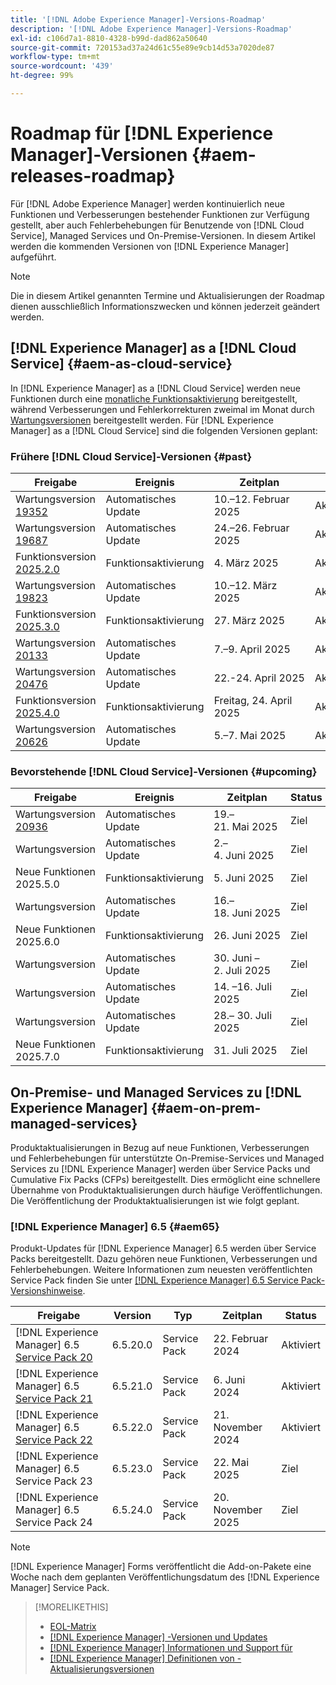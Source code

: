 ```yaml
---
title: '[!DNL Adobe Experience Manager]-Versions-Roadmap'
description: '[!DNL Adobe Experience Manager]-Versions-Roadmap'
exl-id: c106d7a1-8810-4328-b99d-dad862a50640
source-git-commit: 720153ad37a24d61c55e89e9cb14d53a7020de87
workflow-type: tm+mt
source-wordcount: '439'
ht-degree: 99%

---
```



# Roadmap für [!DNL Experience Manager]-Versionen {#aem-releases-roadmap}

Für [!DNL Adobe Experience Manager] werden kontinuierlich neue Funktionen und Verbesserungen bestehender Funktionen zur Verfügung gestellt, aber auch Fehlerbehebungen für Benutzende von [!DNL Cloud Service], Managed Services und On-Premise-Versionen. In diesem Artikel werden die kommenden Versionen von [!DNL Experience Manager] aufgeführt.

>[!NOTE]
>
>Die in diesem Artikel genannten Termine und Aktualisierungen der Roadmap dienen ausschließlich Informationszwecken und können jederzeit geändert werden.

## [!DNL Experience Manager] as a [!DNL Cloud Service] {#aem-as-cloud-service}

In [!DNL Experience Manager] as a [!DNL Cloud Service] werden neue Funktionen durch eine [monatliche Funktionsaktivierung](https://experienceleague.adobe.com/de/docs/experience-manager-cloud-service/content/release-notes/release-notes/release-notes-current) bereitgestellt, während Verbesserungen und Fehlerkorrekturen zweimal im Monat durch [Wartungsversionen](https://experienceleague.adobe.com/de/docs/experience-manager-cloud-service/content/release-notes/maintenance/latest?lang=de) bereitgestellt werden.
Für [!DNL Experience Manager] as a [!DNL Cloud Service] sind die folgenden Versionen geplant:

### Frühere [!DNL Cloud Service]-Versionen {#past}

| Freigabe | Ereignis | Zeitplan | Status |
|---|---|---|---|
| Wartungsversion [19352](https://experienceleague.adobe.com/de/docs/experience-manager-cloud-service/content/release-notes/maintenance/2025/2025-2-0#19352) | Automatisches Update | 10.–12. Februar 2025 | Aktualisiert |
| Wartungsversion [19687](https://experienceleague.adobe.com/de/docs/experience-manager-cloud-service/content/release-notes/maintenance/2025/2025-2-0#19687) | Automatisches Update | 24.–26. Februar 2025 | Aktualisiert |
| Funktionsversion [2025.2.0](https://experienceleague.adobe.com/de/docs/experience-manager-cloud-service/content/release-notes/release-notes/2025/release-notes-2025-2-0) | Funktionsaktivierung | 4. März 2025 | Aktiviert |
| Wartungsversion [19823](https://experienceleague.adobe.com/de/docs/experience-manager-cloud-service/content/release-notes/maintenance/2025/2025-3-0#19823) | Automatisches Update | 10.–12. März 2025 | Aktualisiert |
| Funktionsversion [2025.3.0](https://experienceleague.adobe.com/de/docs/experience-manager-cloud-service/content/release-notes/release-notes/2025/release-notes-2025-3-0) | Funktionsaktivierung | 27. März 2025 | Aktiviert |
| Wartungsversion [20133](https://experienceleague.adobe.com/de/docs/experience-manager-cloud-service/content/release-notes/maintenance/2025/2025-4-0#20133) | Automatisches Update | 7.–9. April 2025 | Aktualisiert |
| Wartungsversion [20476](https://experienceleague.adobe.com/de/docs/experience-manager-cloud-service/content/release-notes/maintenance/2025/2025-4-0#20476) | Automatisches Update | 22.-24. April 2025 | Aktualisiert |
| Funktionsversion [2025.4.0](https://experienceleague.adobe.com/de/docs/experience-manager-cloud-service/content/release-notes/release-notes/release-notes-current) | Funktionsaktivierung | Freitag, 24. April 2025 | Aktiviert |
| Wartungsversion [20626](https://experienceleague.adobe.com/de/docs/experience-manager-cloud-service/content/release-notes/maintenance/2025/2025-5-0#20626) | Automatisches Update | 5.–7. Mai 2025 | Aktiviert |

### Bevorstehende [!DNL Cloud Service]-Versionen {#upcoming}

| Freigabe | Ereignis | Zeitplan | Status |
|---|---|---|---|
| Wartungsversion [20936](https://experienceleague.adobe.com/de/docs/experience-manager-cloud-service/content/release-notes/maintenance/latest?lang=de) | Automatisches Update | 19.–21. Mai 2025 | Ziel |
| Wartungsversion | Automatisches Update | 2.–4. Juni 2025 | Ziel |
| Neue Funktionen 2025.5.0 | Funktionsaktivierung | 5. Juni 2025 | Ziel |
| Wartungsversion | Automatisches Update | 16.–18. Juni 2025 | Ziel |
| Neue Funktionen 2025.6.0 | Funktionsaktivierung | 26. Juni 2025 | Ziel |
| Wartungsversion | Automatisches Update | 30. Juni – 2. Juli 2025 | Ziel |
| Wartungsversion | Automatisches Update | 14. –16. Juli 2025 | Ziel |
| Wartungsversion | Automatisches Update | 28.– 30. Juli 2025 | Ziel |
| Neue Funktionen 2025.7.0 | Funktionsaktivierung | 31. Juli 2025 | Ziel |

## On-Premise- und Managed Services zu [!DNL Experience Manager] {#aem-on-prem-managed-services}

Produktaktualisierungen in Bezug auf neue Funktionen, Verbesserungen und Fehlerbehebungen für unterstützte On-Premise-Services und Managed Services zu [!DNL Experience Manager] werden über Service Packs und Cumulative Fix Packs (CFPs) bereitgestellt. Dies ermöglicht eine schnellere Übernahme von Produktaktualisierungen durch häufige Veröffentlichungen. Die Veröffentlichung der Produktaktualisierungen ist wie folgt geplant.

### [!DNL Experience Manager] 6.5 {#aem65}

Produkt-Updates für [!DNL Experience Manager] 6.5 werden über Service Packs bereitgestellt. Dazu gehören neue Funktionen, Verbesserungen und Fehlerbehebungen. Weitere Informationen zum neuesten veröffentlichten Service Pack finden Sie unter [[!DNL Experience Manager] 6.5 Service Pack-Versionshinweise](https://experienceleague.adobe.com/de/docs/experience-manager-65/content/release-notes/release-notes).

| Freigabe | Version | Typ | Zeitplan | Status |
|---|---|---|---|---|
| [!DNL Experience Manager] 6.5 [Service Pack 20](https://experienceleague.adobe.com/de/docs/experience-manager-65/content/release-notes/service-pack/6-5-20) | 6.5.20.0 | Service Pack | 22. Februar 2024 | Aktiviert |
| [!DNL Experience Manager] 6.5 [Service Pack 21](https://experienceleague.adobe.com/de/docs/experience-manager-65/content/release-notes/service-pack/6-5-21) | 6.5.21.0 | Service Pack | 6. Juni 2024 | Aktiviert |
| [!DNL Experience Manager] 6.5 [Service Pack 22](https://experienceleague.adobe.com/de/docs/experience-manager-65/content/release-notes/release-notes) | 6.5.22.0 | Service Pack | 21. November 2024 | Aktiviert |
| [!DNL Experience Manager] 6.5 Service Pack 23 | 6.5.23.0 | Service Pack | 22. Mai 2025 | Ziel |
| [!DNL Experience Manager] 6.5 Service Pack 24 | 6.5.24.0 | Service Pack | 20. November 2025 | Ziel |

>[!NOTE]
>
>[!DNL Experience Manager] Forms veröffentlicht die Add-on-Pakete eine Woche nach dem geplanten Veröffentlichungsdatum des [!DNL Experience Manager] Service Pack.

>[!MORELIKETHIS]
>
>* [EOL-Matrix](https://helpx.adobe.com/de/support/programs/eol-matrix.html)
>* [[!DNL Experience Manager] -Versionen und Updates](https://experienceleague.adobe.com/de/docs/experience-manager-release-information/aem-release-updates/aem-releases-updates)
>* [[!DNL Experience Manager] Informationen und Support für](https://experienceleague.adobe.com/de/docs/experience-manager-cloud-service)
>* [[!DNL Experience Manager] Definitionen von -Aktualisierungsversionen](/help/using/update-release-vehicle-definitions.md)
